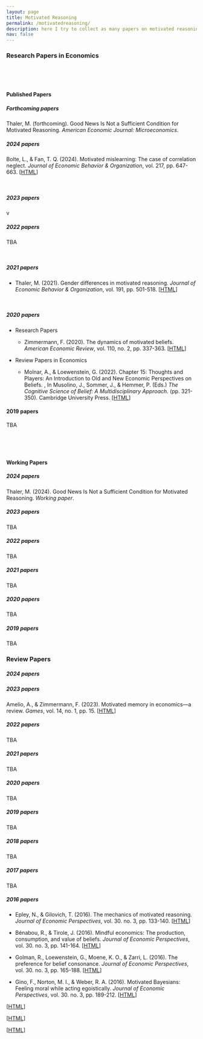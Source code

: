 ```yaml
---
layout: page
title: Motivated Reasoning
permalink: /motivatedreasoning/
description: here I try to collect as many papers on motivated reasoning (and beyond) as possible
nav: false
---
```


### Research Papers in Economics

<p>&nbsp;</p> 
<p>&nbsp;</p> 

#### Published Papers



##### Forthcoming papers



Thaler, M. (forthcoming). Good News Is Not a Sufficient Condition for Motivated Reasoning. _American Economic Journal: Microeconomics_.

##### 2024 papers

Bolte, L., & Fan, T. Q. (2024). Motivated mislearning: The case of correlation neglect. _Journal of Economic Behavior & Organization_, vol. 217, pp. 647-663. 
[[HTML](https://www.sciencedirect.com/science/article/abs/pii/S0167268123004249)]

<p>&nbsp;</p> 

##### 2023 papers

v

##### 2022 papers

TBA

<p>&nbsp;</p> 

##### 2021 papers

- Thaler, M. (2021). Gender differences in motivated reasoning. _Journal of Economic Behavior & Organization_, vol. 191, pp. 501-518.
[[HTML](https://www.sciencedirect.com/science/article/abs/pii/S0167268121003954)]



<p>&nbsp;</p> 

##### 2020 papers

- Research Papers

  - Zimmermann, F. (2020). The dynamics of motivated beliefs. _American Economic Review_, vol. 110, no. 2, pp. 337-363.
  [[HTML](https://www.aeaweb.org/articles?id=10.1257/aer.20180728)]

- Review Papers in Economics

  - Molnar, A., & Loewenstein, G. (2022). Chapter 15: Thoughts and Players: An Introduction to Old and New Economic Perspectives on Beliefs. , In Musolino, J., Sommer, J., & Hemmer, P. (Eds.) _The Cognitive Science of Belief: A Multidisciplinary Approach._ (pp. 321-350). Cambridge University Press.
  [[HTML](https://www.cambridge.org/core/books/cognitive-science-of-belief/4B06289013C7C18773CE2AF05E1A00ED)] &nbsp; &nbsp;



#### 2019 papers

TBA

<p>&nbsp;</p> 

<p>&nbsp;</p> 


#### Working Papers

##### 2024 papers

Thaler, M. (2024). Good News Is Not a Sufficient Condition for Motivated Reasoning. _Working paper_.

##### 2023 papers

TBA

##### 2022 papers

TBA

##### 2021 papers

TBA

##### 2020 papers

TBA

##### 2019 papers

TBA









### Review Papers


##### 2024 papers


##### 2023 papers

Amelio, A., & Zimmermann, F. (2023). Motivated memory in economics—a review. _Games_, vol.  14, no. 1, pp. 15. [[HTML](https://www.mdpi.com/2073-4336/14/1/15)]

##### 2022 papers
TBA

##### 2021 papers

TBA

##### 2020 papers

TBA

##### 2019 papers

TBA

##### 2018 papers
TBA

##### 2017 papers
TBA

##### 2016 papers


- Epley, N., & Gilovich, T. (2016). The mechanics of motivated reasoning. _Journal of Economic Perspectives_, vol. 30. no. 3, pp. 133-140.
[[HTML](https://www.aeaweb.org/articles?id=10.1257/jep.30.3.133)]

- Bénabou, R., & Tirole, J. (2016). Mindful economics: The production, consumption, and value of beliefs. _Journal of Economic Perspectives_, vol. 30. no. 3, pp. 141-164.
[[HTML](https://www.aeaweb.org/articles?id=10.1257/jep.30.3.141)]

- Golman, R., Loewenstein, G., Moene, K. O., & Zarri, L. (2016). The preference for belief consonance. _Journal of Economic Perspectives_, vol. 30. no. 3, pp. 165-188.
[[HTML](https://www.aeaweb.org/articles?id=10.1257/jep.30.3.165)]

- Gino, F., Norton, M. I., & Weber, R. A. (2016). Motivated Bayesians: Feeling moral while acting egoistically. _Journal of Economic Perspectives_, vol. 30. no. 3, pp. 189-212.
[[HTML](https://www.aeaweb.org/articles?id=10.1257/jep.30.3.189)]



[[HTML]()]

[[HTML]()]

[[HTML]()]











